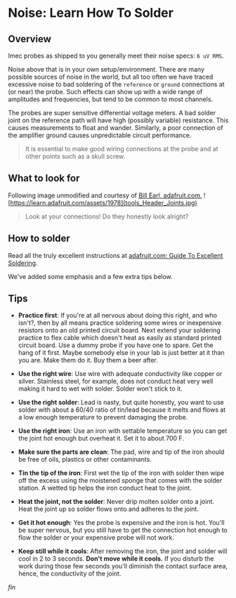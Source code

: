 # Noise: Learn How To Solder

## Overview

Imec probes as shipped to you generally meet their noise specs: `6 uV RMS`.


Noise above that is in your own setup/environment. There are many possible
sources of noise in the world, but all too often we have traced excessive
noise to bad soldering of the `reference` or `ground` connections at
(or near) the probe. Such effects can show up with a wide range of
amplitudes and frequencies, but tend to be common to most channels.

The probes are super sensitive differential voltage meters. A bad solder
joint on the reference path will have high (possibly variable) resistance.
This causes measurements to float and wander. Similarly, a poor connection
of the amplifier ground causes unpredictable circuit performance.

> It is essential to make good wiring connections at the probe and at
other points such as a skull screw.

## What to look for

Following image unmodified and courtesy of
[Bill Earl, adafruit.com.](https://learn.adafruit.com/assets/1978)
![https://learn.adafruit.com/assets/1978](tools_Header_Joints.jpg)

> Look at your connections! Do they honestly look alright?

## How to solder

Read all the truly excellent instructions at
[adafruit.com: Guide To Excellent Soldering](https://learn.adafruit.com/adafruit-guide-excellent-soldering/tools).

We've added some emphasis and a few extra tips below.

## Tips

* **Practice first**: If you're at all nervous about doing this right, and
who isn't?, then by all means practice soldering some wires or inexpensive
resistors onto an old printed circuit board. Next extend your soldering
practice to flex cable which doesn't heat as easily as standard printed
circuit board. Use a dummy probe if you have one to spare. Get the hang
of it first. Maybe somebody else in your lab is just better at it than
you are. Make them do it. Buy them a beer after.

* **Use the right wire**: Use wire with adequate conductivity like copper or
silver. Stainless steel, for example, does not conduct heat very well making
it hard to wet with solder. Solder won't stick to it.

* **Use the right solder**: Lead is nasty, but quite honestly, you want to
use solder with about a 60/40 ratio of tin/lead because it melts and flows
at a low enough temperature to prevent damaging the probe.

* **Use the right iron**: Use an iron with settable temperature so you can
get the joint hot enough but overheat it. Set it to about 700 F.

* **Make sure the parts are clean**: The pad, wire and tip of the iron should
be free of oils, plastics or other contaminants.

* **Tin the tip of the iron**: First wet the tip of the iron with solder
then wipe off the excess using the moistened sponge that comes with the
solder station. A wetted tip helps the iron conduct heat to the joint.

* **Heat the joint, not the solder**: Never drip molten solder onto a joint.
Heat the joint up so solder flows onto and adheres to the joint.

* **Get it hot enough**: Yes the probe is expensive and the iron is hot.
You'll be super nervous, but you still have to get the connection hot
enough to flow the solder or your expensive probe will not work.

* **Keep still while it cools**: After removing the iron, the joint and
solder will cool in 2 to 3 seconds. **Don't move while it cools.** If
you disturb the work during those few seconds you'll diminish the contact
surface area, hence, the conductivity of the joint.


_fin_

